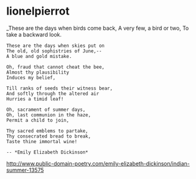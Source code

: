 # lionelpierrot
_These are the days when birds come back,
    A very few, a bird or two,
    To take a backward look.

    These are the days when skies put on
    The old, old sophistries of June,--
    A blue and gold mistake.

    Oh, fraud that cannot cheat the bee,
    Almost thy plausibility
    Induces my belief,

    Till ranks of seeds their witness bear,
    And softly through the altered air
    Hurries a timid leaf!

    Oh, sacrament of summer days,
    Oh, last communion in the haze,
    Permit a child to join,

    Thy sacred emblems to partake,
    Thy consecrated bread to break,
    Taste thine immortal wine!
    
    -- *Emily Elizabeth Dickinson*
    
http://www.public-domain-poetry.com/emily-elizabeth-dickinson/indian-summer-13575
